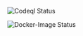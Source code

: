 ![Codeql Status](https://github.com/thoser666/TheNurseJavaAngular/actions/workflows/codeql.yml/badge.svg?branch=develop)

![Docker-Image Status](https://github.com/thoser666/TheNurseJavaAngular/actions/workflows/docker-image.yml/badge.svg?branch=develop)
